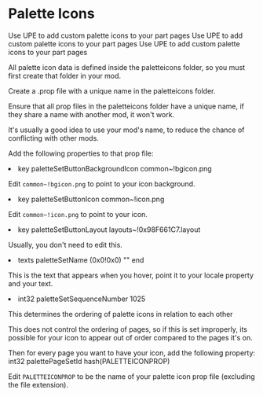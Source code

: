 # Palette Icons
<link-summary>Use UPE to add custom palette icons to your part pages</link-summary>
<web-summary>Use UPE to add custom palette icons to your part pages</web-summary>
<card-summary>Use UPE to add custom palette icons to your part pages</card-summary>

All palette icon data is defined inside the <path>paletteicons</path> folder, so you must first create that folder in your mod.

Create a <path>.prop</path> file with a unique name in the <path>paletteicons</path> folder.
<warning>
    <p>
        Ensure that all prop files in the <path>paletteicons</path> folder have a unique name, if they share a name with another mod, it won't work.
    </p>
</warning>
<tip>
    <p>
        It's usually a good idea to use your mod's name, to reduce the chance of conflicting with other mods.
    </p>
</tip>

Add the following properties to that prop file:
<list type="bullet">
    <li>
        <code-block>
            key paletteSetButtonBackgroundIcon common~!bgicon.png
        </code-block>
        <p>
            Edit <code>common~!bgicon.png</code> to point to your icon background.
        </p>
    </li>
    <li>
        <code-block>
            key paletteSetButtonIcon common~!icon.png
        </code-block>
        <p>
            Edit <code>common~!icon.png</code> to point to your icon.
        </p>
    </li>
    <li>
        <code-block>
            key paletteSetButtonLayout layouts~!0x98F661C7.layout
        </code-block>
        <p>
            Usually, you don't need to edit this.
        </p>
    </li>
    <li>
        <code-block>
            texts paletteSetName
            &#x9;(0x0!0x0) ""
            end
        </code-block>
        <p>
            This is the text that appears when you hover, point it to your locale property and your text.
        </p>
    </li>
    <li>
        <code-block>
            int32 paletteSetSequenceNumber 1025
        </code-block>
        <p>
            This determines the ordering of palette icons in relation to each other
        </p>
        <warning>
            <p>
                This does not control the ordering of pages, so if this is set improperly,
                its possible for your icon to appear out of order compared to the pages it's on.
            </p>
        </warning>
    </li>
</list>

Then for every page you want to have your icon, add the following property:
<code-block>
int32 palettePageSetId hash(PALETTEICONPROP)
</code-block>
<p>
Edit <code>PALETTEICONPROP</code> to be the name of your palette icon prop file (excluding the file extension).
</p>